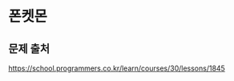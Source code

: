 # 폰켓몬

## 문제 출처
https://school.programmers.co.kr/learn/courses/30/lessons/1845

    
    
    
    
    